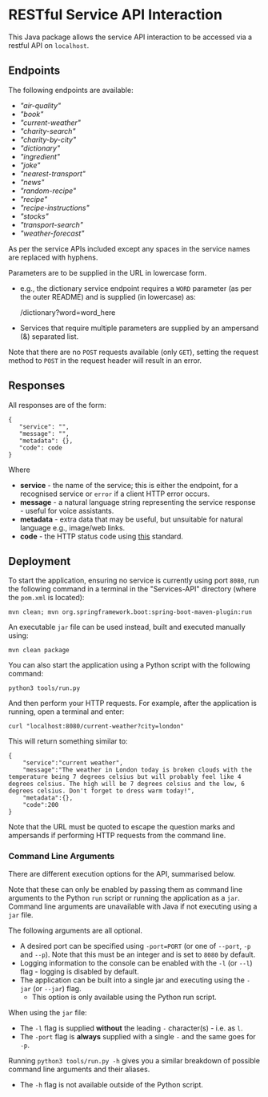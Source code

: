 # RESTful Service API Interaction

This Java package allows the service API interaction to be accessed via a restful API on `localhost`.

## Endpoints

The following endpoints are available:

-   _"air-quality"_
-   _"book"_
-   _"current-weather"_
-   _"charity-search"_
-   _"charity-by-city"_
-   _"dictionary"_
-   _"ingredient"_
-   _"joke"_
-   _"nearest-transport"_
-   _"news"_
-   _"random-recipe"_
-   _"recipe"_
-   _"recipe-instructions"_
-   _"stocks"_
-   _"transport-search"_
-   _"weather-forecast"_

As per the service APIs included except any spaces in the service names are replaced with hyphens.

Parameters are to be supplied in the URL in lowercase form.

-   e.g., the dictionary service endpoint requires a `WORD` parameter (as per the outer README) and is supplied (in lowercase) as:

    /dictionary?word=word_here

-   Services that require multiple parameters are supplied by an ampersand (&) separated list.

Note that there are no `POST` requests available (only `GET`), setting the request method to `POST` in the request header
will result in an error.

## Responses

All responses are of the form:

    {
       "service": "",
       "message": "",
       "metadata": {},
       "code": code
    }

Where

-   **service** - the name of the service; this is either the endpoint, for a recognised service or `error` if a client HTTP error occurs.
-   **message** - a natural language string representing the service response - useful for voice assistants.
-   **metadata** - extra data that may be useful, but unsuitable for natural language e.g., image/web links.
-   **code** - the HTTP status code using [this](https://developer.mozilla.org/en-US/docs/Web/HTTP/Status) standard.

## Deployment

To start the application, ensuring no service is currently using port `8080`, run the following command in a terminal in the "Services-API" directory (where the `pom.xml` is located):

    mvn clean; mvn org.springframework.boot:spring-boot-maven-plugin:run

An executable `jar` file can be used instead, built and executed manually using:

    mvn clean package

You can also start the application using a Python script with the following command:

    python3 tools/run.py

And then perform your HTTP requests. For example, after the application is running, open a terminal and enter:

    curl "localhost:8080/current-weather?city=london"

This will return something similar to:

    {
        "service":"current weather",
        "message":"The weather in London today is broken clouds with the temperature being 7 degrees celsius but will probably feel like 4 degrees celsius. The high will be 7 degrees celsius and the low, 6 degrees celsius. Don't forget to dress warm today!",
        "metadata":{},
        "code":200
    }

Note that the URL must be quoted to escape the question marks and ampersands if performing HTTP requests from the command line.

### Command Line Arguments

There are different execution options for the API, summarised below.

Note that these can only be enabled by passing them as command line arguments to the Python `run` script or running the application as a `jar`. Command line arguments are unavailable with Java if not executing using a `jar` file.

The following arguments are all optional.

-   A desired port can be specified using `-port=PORT` (or one of `--port`, `-p` and `--p`). Note that this must be an integer and is set to `8080` by default.
-   Logging information to the console can be enabled with the `-l` (or `--l`) flag - logging is disabled by default.
-   The application can be built into a single jar and executing using the `-jar` (or `--jar`) flag.
    -   This option is only available using the Python run script.

When using the `jar` file:

-   The `-l` flag is supplied **without** the leading `-` character(s) - i.e. as `l`.
-   The `-port` flag is **always** supplied with a single `-` and the same goes for `-p`.

Running `python3 tools/run.py -h` gives you a similar breakdown of possible command line arguments and their aliases.

-   The `-h` flag is not available outside of the Python script.

